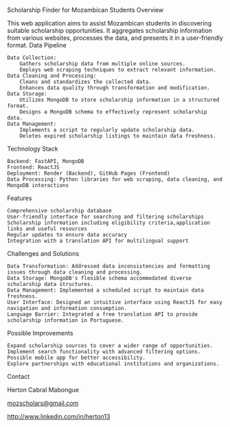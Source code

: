 Scholarship Finder for Mozambican Students
Overview

This web application aims to assist Mozambican students in discovering suitable scholarship opportunities. It aggregates scholarship information from various websites, processes the data, and presents it in a user-friendly format.
Data Pipeline

    Data Collection:
        Gathers scholarship data from multiple online sources.
        Employs web scraping techniques to extract relevant information.
    Data Cleaning and Processing:
        Cleans and standardizes the collected data.
        Enhances data quality through transformation and modification.
    Data Storage:
        Utilizes MongoDB to store scholarship information in a structured format.
        Designs a MongoDB schema to effectively represent scholarship data.
    Data Management:
        Implements a script to regularly update scholarship data.
        Deletes expired scholarship listings to maintain data freshness.

Technology Stack

    Backend: FastAPI, MongoDB
    Frontend: ReactJS
    Deployment: Render (Backend), GitHub Pages (Frontend)
    Data Processing: Python libraries for web scraping, data cleaning, and MongoDB interactions

Features

    Comprehensive scholarship database
    User-friendly interface for searching and filtering scholarships
    Scholarship information including eligibility criteria,application links and useful resources
    Regular updates to ensure data accuracy
    Integration with a translation API for multilingual support

Challenges and Solutions

    Data Transformation: Addressed data inconsistencies and formatting issues through data cleaning and processing.
    Data Storage: MongoDB's flexible schema accommodated diverse scholarship data structures.
    Data Management: Implemented a scheduled script to maintain data freshness.
    User Interface: Designed an intuitive interface using ReactJS for easy navigation and information consumption.
    Language Barrier: Integrated a free translation API to provide scholarship information in Portuguese.

Possible Improvements

    Expand scholarship sources to cover a wider range of opportunities.
    Implement search functionality with advanced filtering options.
    Possible mobile app for better accessibility.
    Explore partnerships with educational institutions and organizations.

Contact

Herton Cabral Mabongue



mozscholars@gmail.com


http://www.linkedin.com/in/herton13


